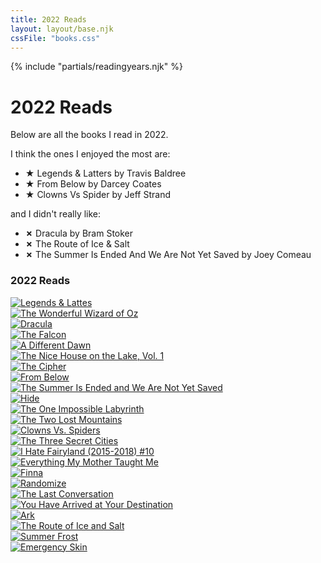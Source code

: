 ```yaml
---
title: 2022 Reads
layout: layout/base.njk
cssFile: "books.css"
---
```


{% include "partials/readingyears.njk" %}


  <h1>2022 Reads</h1>
    <p>Below are all the books I read in 2022.</p>
    <p>I think the ones I enjoyed the most are:</p>
    <ul>
      <li><strong>&#9733;</strong> Legends & Latters by Travis Baldree</li>
      <li><strong>&#9733;</strong> From Below by Darcey Coates</li>
      <li><strong>&#9733;</strong> Clowns Vs Spider by Jeff Strand</li>
    </ul>

  <p>and I didn't really like:</p>
  <ul>
      <li><strong>✗</strong> Dracula by Bram Stoker</li>
      <li><strong>✗</strong> The Route of Ice & Salt</li>
      <li><strong>✗</strong> The Summer Is Ended And We Are Not Yet Saved by Joey Comeau</li>
    </ul>

<div class="textbox">
<h3>2022 Reads</h3>
<!-- start widget -->
<div style=overflow:hidden; word-wrap:break-word;>

<div class="gr_grid_container">

  <div class="gr_grid_book_container"><a title="Legends & Lattes (Legends & Lattes, #1)" rel="nofollow" href="https://www.goodreads.com/book/show/61242426-legends-lattes"><img alt="Legends & Lattes" border="0" src="https://i.gr-assets.com/images/S/compressed.photo.goodreads.com/books/1654581271l/61242426._SX98_.jpg" /></a></div>

<div class="gr_grid_book_container"><a title="The Wonderful Wizard of Oz" rel="nofollow" href="https://www.goodreads.com/book/show/9243349-the-wonderful-wizard-of-oz"><img alt="The Wonderful Wizard of Oz" border="0" src="https://i.gr-assets.com/images/S/compressed.photo.goodreads.com/books/1563580843l/9243349._SX98_.jpg" /></a></div>

<div class="gr_grid_book_container"><a title="Dracula" rel="nofollow" href="https://www.goodreads.com/book/show/17614738-dracula"><img alt="Dracula" border="0" src="https://i.gr-assets.com/images/S/compressed.photo.goodreads.com/books/1410593996l/17614738._SX98_.jpg" /></a></div>

<div class="gr_grid_book_container"><a title="The Falcon (Nina Guerrera, #3)" rel="nofollow" href="https://www.goodreads.com/book/show/58530873-the-falcon"><img alt="The Falcon" border="0" src="https://i.gr-assets.com/images/S/compressed.photo.goodreads.com/books/1639847488l/58530873._SX98_.jpg" /></a></div>

<div class="gr_grid_book_container"><a title="A Different Dawn (Nina Guerrera, #2)" rel="nofollow" href="https://www.goodreads.com/book/show/55531410-a-different-dawn"><img alt="A Different Dawn" border="0" src="https://i.gr-assets.com/images/S/compressed.photo.goodreads.com/books/1615069152l/55531410._SX98_.jpg" /></a></div>

<div class="gr_grid_book_container"><a title="The Nice House on the Lake, Vol. 1" rel="nofollow" href="https://www.goodreads.com/book/show/60532177-the-nice-house-on-the-lake-vol-1"><img alt="The Nice House on the Lake, Vol. 1" border="0" src="https://i.gr-assets.com/images/S/compressed.photo.goodreads.com/books/1646164086l/60532177._SX98_.jpg" /></a></div>

<div class="gr_grid_book_container"><a title="The Cipher (Nina Guerrera, #1)" rel="nofollow" href="https://www.goodreads.com/book/show/53966623-the-cipher"><img alt="The Cipher" border="0" src="https://i.gr-assets.com/images/S/compressed.photo.goodreads.com/books/1591927252l/53966623._SX98_.jpg" /></a></div>

<div class="gr_grid_book_container"><a title="From Below" rel="nofollow" href="https://www.goodreads.com/book/show/58926803-from-below"><img alt="From Below" border="0" src="https://i.gr-assets.com/images/S/compressed.photo.goodreads.com/books/1738876015l/58926803._SX98_.jpg" /></a></div>

<div class="gr_grid_book_container"><a title="The Summer Is Ended and We Are Not Yet Saved" rel="nofollow" href="https://www.goodreads.com/book/show/17331577-the-summer-is-ended-and-we-are-not-yet-saved"><img alt="The Summer Is Ended and We Are Not Yet Saved" border="0" src="https://i.gr-assets.com/images/S/compressed.photo.goodreads.com/books/1360785048l/17331577._SX98_.jpg" /></a></div>

<div class="gr_grid_book_container"><a title="Hide" rel="nofollow" href="https://www.goodreads.com/book/show/56199880-hide"><img alt="Hide" border="0" src="https://i.gr-assets.com/images/S/compressed.photo.goodreads.com/books/1636572878l/56199880._SX98_.jpg" /></a></div>

<div class="gr_grid_book_container"><a title="The One Impossible Labyrinth (Jack West Jr, #7)" rel="nofollow" href="https://www.goodreads.com/book/show/58285068-the-one-impossible-labyrinth"><img alt="The One Impossible Labyrinth" border="0" src="https://i.gr-assets.com/images/S/compressed.photo.goodreads.com/books/1623075801l/58285068._SX98_.jpg" /></a></div>

 <div class="gr_grid_book_container"><a title="The Two Lost Mountains (Jack West Jr, #6)" rel="nofollow" href="https://www.goodreads.com/book/show/55749741-the-two-lost-mountains"><img alt="The Two Lost Mountains" border="0" src="https://i.gr-assets.com/images/S/compressed.photo.goodreads.com/books/1603232224l/55749741._SX98_.jpg" /></a></div>

<div class="gr_grid_book_container"><a title="Clowns Vs. Spiders" rel="nofollow" href="https://www.goodreads.com/book/show/51589846-clowns-vs-spiders"><img alt="Clowns Vs. Spiders" border="0" src="https://i.gr-assets.com/images/S/compressed.photo.goodreads.com/books/1568600061l/51589846._SX98_SY160_.jpg" /></a></div>

<div class="gr_grid_book_container"><a title="The Three Secret Cities (Jack West Jr., #5)" rel="nofollow" href="https://www.goodreads.com/book/show/38594646-the-three-secret-cities"><img alt="The Three Secret Cities" border="0" src="https://i.gr-assets.com/images/S/compressed.photo.goodreads.com/books/1518742891l/38594646._SX98_.jpg" /></a></div>

<div class="gr_grid_book_container"><a title="I Hate Fairyland (2015-2018) #10" rel="nofollow" href="https://www.goodreads.com/book/show/32704029-i-hate-fairyland-2015-2018-10"><img alt="I Hate Fairyland (2015-2018) #10" border="0" src="https://i.gr-assets.com/images/S/compressed.photo.goodreads.com/books/1476849856l/32704029._SX98_.jpg" /></a></div>

<div class="gr_grid_book_container"><a title="Everything My Mother Taught Me" rel="nofollow" href="https://www.goodreads.com/book/show/48582002-everything-my-mother-taught-me"><img alt="Everything My Mother Taught Me" border="0" src="https://i.gr-assets.com/images/S/compressed.photo.goodreads.com/books/1572078751l/48582002._SX98_.jpg" /></a></div>

<div class="gr_grid_book_container"><a title="Finna (LitenVerse, #1)" rel="nofollow" href="https://www.goodreads.com/book/show/44081573-finna"><img alt="Finna" border="0" src="https://i.gr-assets.com/images/S/compressed.photo.goodreads.com/books/1563304090l/44081573._SX98_.jpg" /></a></div>

<div class="gr_grid_book_container"><a title="Randomize" rel="nofollow" href="https://www.goodreads.com/book/show/49661162-randomize"><img alt="Randomize" border="0" src="https://i.gr-assets.com/images/S/compressed.photo.goodreads.com/books/1563467829l/49661162._SX98_SY160_.jpg" /></a></div>

<div class="gr_grid_book_container"><a title="The Last Conversation" rel="nofollow" href="https://www.goodreads.com/book/show/49674113-the-last-conversation"><img alt="The Last Conversation" border="0" src="https://i.gr-assets.com/images/S/compressed.photo.goodreads.com/books/1563468739l/49674113._SX98_SY160_.jpg" /></a></div>

<div class="gr_grid_book_container"><a title="You Have Arrived at Your Destination" rel="nofollow" href="https://www.goodreads.com/book/show/49665863-you-have-arrived-at-your-destination"><img alt="You Have Arrived at Your Destination" border="0" src="https://i.gr-assets.com/images/S/compressed.photo.goodreads.com/books/1563468097l/49665863._SX98_SY160_.jpg" /></a></div>

<div class="gr_grid_book_container"><a title="Ark" rel="nofollow" href="https://www.goodreads.com/book/show/49680556-ark"><img alt="Ark" border="0" src="https://i.gr-assets.com/images/S/compressed.photo.goodreads.com/books/1563469282l/49680556._SX98_SY160_.jpg" /></a></div>

<div class="gr_grid_book_container"><a title="The Route of Ice and Salt" rel="nofollow" href="https://www.goodreads.com/book/show/50900650-the-route-of-ice-and-salt"><img alt="The Route of Ice and Salt" border="0" src="https://i.gr-assets.com/images/S/compressed.photo.goodreads.com/books/1602120858l/50900650._SX98_.jpg" /></a></div>

<div class="gr_grid_book_container"><a title="Summer Frost" rel="nofollow" href="https://www.goodreads.com/book/show/49601221-summer-frost"><img alt="Summer Frost" border="0" src="https://i.gr-assets.com/images/S/compressed.photo.goodreads.com/books/1576920682l/49601221._SX98_.jpg" /></a></div>

<div class="gr_grid_book_container"><a title="Emergency Skin" rel="nofollow" href="https://www.goodreads.com/book/show/49669410-emergency-skin"><img alt="Emergency Skin" border="0" src="https://i.gr-assets.com/images/S/compressed.photo.goodreads.com/books/1563468452l/49669410._SX98_SY160_.jpg" /></a></div>

  
</div>
</div>